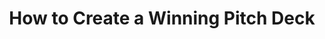 ---
layout: blog
publisher: Medium
originalurl: https://hackernoon.com/startup-cheat-sheet-how-to-create-a-winning-pitch-deck-c8037bcacc23
title: "How to Create a Winning Pitch Deck"
snippet: "So, you want to wow investors with an amazing pitch."
---